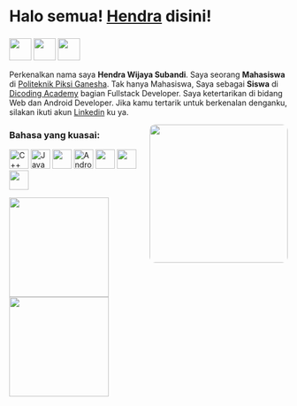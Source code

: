 # Halo semua! [Hendra](https://www.linkedin.com/in/hendra-wijaya-subandi-835501221/) disini!

### 

<a href="https://www.linkedin.com/in/hendra-wijaya-subandi-835501221/" target="_blank"><img height="40" src="https://img.icons8.com/external-justicon-lineal-color-justicon/64/000000/external-linkedin-social-media-justicon-lineal-color-justicon.png"/></a>
<a href="https://www.instagram.com/han__hyung/" target="_blank"><img height="40" src="https://img.icons8.com/external-justicon-lineal-color-justicon/64/000000/external-instagram-social-media-justicon-lineal-color-justicon.png"/></a>
<a href="mailto:hendrawijayasubandi@gmail.com" target="_blank"><img height="40" src="https://img.icons8.com/external-justicon-lineal-color-justicon/64/000000/external-gmail-social-media-justicon-lineal-color-justicon.png"/></a>

Perkenalkan nama saya **Hendra Wijaya Subandi**.
Saya seorang **Mahasiswa** di [Politeknik Piksi Ganesha](https://www.piksi.ac.id/).
Tak hanya Mahasiswa, Saya sebagai **Siswa** di [Dicoding Academy](htts://dicoding.com/) bagian Fullstack Developer.
Saya ketertarikan di bidang Web dan Android Developer.
Jika kamu tertarik untuk berkenalan denganku, silakan ikuti akun [Linkedin](https://www.linkedin.com/in/hendra-wijaya-subandi-835501221/) ku ya.

<!-- <img align="right" height="250" width="375" alt="" src="https://c.tenor.com/2uyENRmiUt0AAAAC/coding.gif" /> -->
<img style="border-radius: 10px !important;" align="right" height="250" alt="" src="https://c.tenor.com/qJ5evVs-_uUAAAAC/coding.gif"/>

### Bahasa yang kuasai:

<div class="skills">
    <img height="35" src="https://img.icons8.com/color/48/000000/c-plus-plus-logo.png" alt="C++"/>
    <img height="35" src="https://img.icons8.com/color/48/000000/java-coffee-cup-logo--v2.png" alt="Java"/>
    <img height="35" src="https://img.icons8.com/color/48/000000/javascript--v1.png"/>
    <img height="35" src="https://img.icons8.com/color/48/000000/android-studio--v2.png" alt="Android Studio"/>
    <img height="35" src="https://img.icons8.com/color/48/000000/html-5--v1.png"/>
    <img height="35" src="https://img.icons8.com/color/48/000000/css3.png"/>
    <img height="35" src="https://img.icons8.com/color/48/000000/mysql-logo.png"/>
</div>

<p align="left">
<a href="https://github.com/hendrawijayasubandi">
  <img height="180em" src="https://github-readme-stats-eight-theta.vercel.app/api?username=hendrawijayasubandi&show_icons=true&theme=algolia&include_all_commits=true&count_private=true"/>
  <img height="180em" src="https://github-readme-stats-eight-theta.vercel.app/api/top-langs/?username=hendrawijayasubandi&layout=compact&langs_count=8&theme=algolia"/>
</a>
</p>
